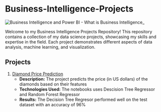 # Business-Intelligence-Projects
![Business Intelligence and Power BI - What is Business Intelligence_](https://github.com/aarsyp/Business-Intelligence-Projects/assets/128990838/e26c1702-6831-41bb-8850-5daf0c42c51a)

Welcome to my Business Intelligence Projects Repository! This repository contains a collection of my data science projects, showcasing my skills and expertise in the field. Each project demonstrates different aspects of data analysis, machine learning, and visualization.
## Projects
1. [Diamond Price Prediction](https://github.com/aarsyp/Business-Intelligence-Projects/tree/main/Diamond%20Price%20Prediction)
    -  **Description:** The project predicts the price (in US dollars) of the diamonds based on their features
    - **Technologies Used:** The notebooks uses Descision Tree Regressor and Random Forest Regressor
    - **Results:** The Decision Tree Regresor performed well on the test dataset with an accuracy of 96%
